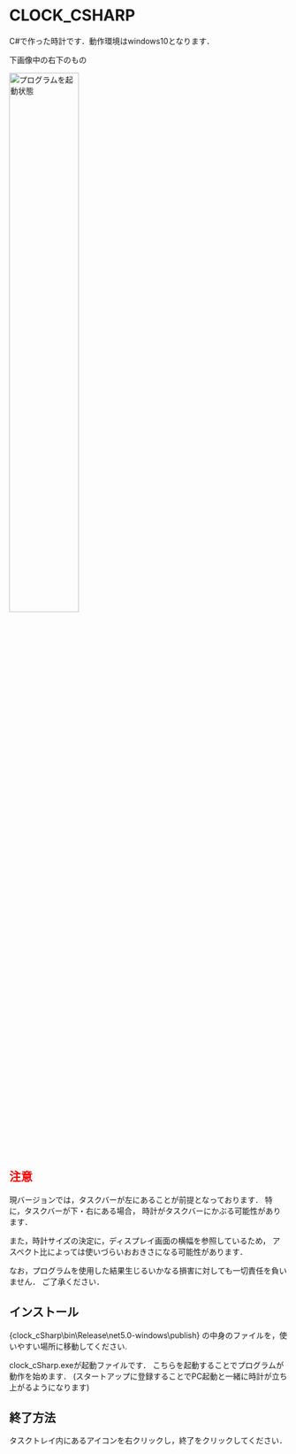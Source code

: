 # CLOCK_CSHARP
C#で作った時計です．動作環境はwindows10となります．

下画像中の右下のもの

<img src="./overview.png" alt="プログラムを起動状態" title="軌道している様子" width="50%">

## <span style="color: red; ">注意</span>
現バージョンでは，タスクバーが左にあることが前提となっております．
特に，タスクバーが下・右にある場合，
時計がタスクバーにかぶる可能性があります．

また，時計サイズの決定に，ディスプレイ画面の横幅を参照しているため，
アスペクト比によっては使いづらいおおきさになる可能性があります．

なお，プログラムを使用した結果生じるいかなる損害に対しても一切責任を負いません．
ご了承ください．

## インストール
{clock_cSharp\bin\Release\net5.0-windows\publish} 
の中身のファイルを，使いやすい場所に移動してください.

clock_cSharp.exeが起動ファイルです．
こちらを起動することでプログラムが動作を始めます．
(スタートアップに登録することでPC起動と一緒に時計が立ち上がるようになります)

## 終了方法
タスクトレイ内にあるアイコンを右クリックし，終了をクリックしてください．

